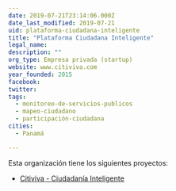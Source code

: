 ```yaml
---
date: 2019-07-21T23:14:06.000Z
date_last_modified: 2019-07-21
uid: plataforma-ciudadana-inteligente
title: "Plataforma Ciudadana Inteligente"
legal_name: 
description: ""
org_type: Empresa privada (startup)
website: www.citiviva.com
year_founded: 2015
facebook: 
twitter: 
tags:
  - monitoreo-de-servicios-publicos
  - mapeo-ciudadano
  - participación-ciudadana
cities: 
  - Panamá

---
```


Esta organización tiene los siguientes proyectos:

- [Citiviva - Ciudadanía Inteligente](/proyectos/citiviva-ciudadania-inteligente)
